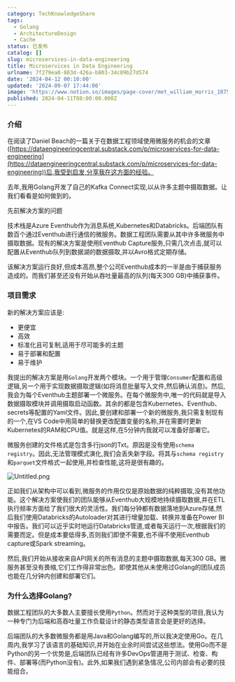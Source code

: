 ```yaml
---
category: TechKnowledgeShare
tags:
  - Golang
  - ArchitectureDesign
  - Cache
status: 已发布
catalog: []
slug: microservices-in-data-engineering
title: Microservices in Data Engineering
urlname: 7f279ea0-883d-426a-b803-34c09b27d574
date: '2024-04-12 00:10:00'
updated: '2024-09-07 17:44:00'
image: 'https://www.notion.so/images/page-cover/met_william_morris_1875.jpg'
published: 2024-04-11T08:00:00.000Z
---
```


### 介绍


在阅读了Daniel Beach的一篇关于在数据工程领域使用微服务的机会的文章([https://dataengineeringcentral.substack.com/p/microservices-for-data-engineering](https://dataengineeringcentral.substack.com/p/microservices-for-data-engineering))后,我受到启发,分享我在这方面的经验。


去年,我用Golang开发了自己的Kafka Connect实现,以从许多主题中摄取数据。让我们看看是如何做到的。


先前解决方案的问题


技术栈是Azure Eventhub作为消息系统,Kubernetes和Databricks。后端团队有数百个通过Eventhub进行通信的微服务。数据工程团队需要从其中许多微服务中摄取数据。现有的解决方案是使用Eventhub Capture服务,只需几次点击,就可以配置从Eventhub队列到数据湖的数据摄取,并以Avro格式定期存储。


该解决方案运行良好,但成本高昂,整个公司Eventhub成本的一半是由于捕获服务造成的。而我们甚至还没有开始从吞吐量最高的队列(每天300 GB)中捕获事件。


### 项目需求


新的解决方案应该是:

- 更便宜
- 高效
- 标准化且可复制,适用于尽可能多的主题
- 易于部署和配置
- 易于维护

我提出的解决方案是用`Golang`开发两个模块。一个用于管理`Consumer`配置和高级逻辑,另一个用于实现数据摄取逻辑(如将消息批量写入文件,然后确认消息)。然后,我会为每个Eventhub主题部署一个微服务。在每个微服务中,唯一的代码就是导入数据摄取模块并调用摄取启动函数。其余的都是包含Kubernetes、Eventhub、secrets等配置的Yaml文件。因此,要创建和部署一个新的微服务,我只需复制现有的一个,在VS Code中用简单的替换更改配置变量的名称,并在需要时更新Kubernetes的RAM和CPU值。就是这样,在5分钟内我就可以准备好部署它。


微服务创建的文件格式是包含多行json的Txt。原因是没有使用`schema registry`。因此,无法管理模式演化,我们会丢失新字段。将其与`schema registry`和`parquet`文件格式一起使用,并检查性能,这将是很有趣的。


![Untitled.png](https://prod-files-secure.s3.us-west-2.amazonaws.com/5d24fe63-e567-4804-86f9-9fdc62e13082/4e0f8d5d-b295-4408-9363-660688d511a9/Untitled.png?X-Amz-Algorithm=AWS4-HMAC-SHA256&X-Amz-Content-Sha256=UNSIGNED-PAYLOAD&X-Amz-Credential=ASIAZI2LB4665PJ3CSZL%2F20250418%2Fus-west-2%2Fs3%2Faws4_request&X-Amz-Date=20250418T213424Z&X-Amz-Expires=3600&X-Amz-Security-Token=IQoJb3JpZ2luX2VjEPX%2F%2F%2F%2F%2F%2F%2F%2F%2F%2FwEaCXVzLXdlc3QtMiJIMEYCIQD7revToOiQOrmj7H7vJPjn6Wp2aDaa3eo3tsCaPUf8NQIhAO%2BWH2CJne51KBk9pDUaZEpEShyj55RbVuDtiRhJvAfGKv8DCH4QABoMNjM3NDIzMTgzODA1IgwATej%2BlY3c3lN4sj4q3ANDLQ192jEaCbZjG047iW9nEYMWT94OZOSY7rPT%2B7gEZB%2F0Fuu1uYEHmLsrg9HSoldiOGWGH%2FUWYxWLQqyLZe5y9dAzriOe8f54V1pWK32iXz88sNaO45QJZgQizwg7ml6cukexkx2LlQpZ%2FGQs9NKhliz1IELla3qnvgIe10ZjGgCxBDYi2njxCuEMowMI0hYmlX7eUAW8qZazwValvLxI9bieKgTj1%2B901BggZrIKukG62d%2BM4AaY%2BHAmrDK6H1fH0fcS%2B2Lv%2BCVbdF2DOTFfv9NhKAkB54n6jG%2B74%2FZ9pFNEmoC3s7G5BUtJ5%2FO5Qvz3t8n3LU9fYk0dSybHhXHVEvFdsRa3BUJXhrvQH%2Fd2cc%2FhxqSpYX4LFEt4EC%2BPpb1NZp3Mjkbwqt3Pg3rno%2Bwhw7fmEBKrz04Hg1Oouno8T1bZH8UxHEXXk9r3T1agqjPzFQkt7edRqW8dFQuwjAjre5L%2Bq10QyV%2FglZdF28gkuf0QZGdk5PaiA%2BkQpaKnbTqOc9ptHERFc5Gc8TjpGKONMAqhPO1ybqKNikfzhy9np%2FYptuCb3MerLzfOEN1IJ7AFtmPhSk41QzF8ouvrzx3JDGNihP7ZpriivhUqpC%2BEVX0N0MS9mfhj9yvqfTDl%2FIrABjqkAXDD%2BQF6vrArP%2BJz9MR80eKWIj8%2B9SBIT2oJPS4VRzXAktSafUos5ysbUSE8NMdhQfunb%2FrHlTW%2BG6DYhlW3m%2BTPcD2%2BkZCx8f8WJNKPce72Z%2FSV2X4KgV7sUO8p0LsgtFONCYla5ycmcJ%2FceVg%2FoHIxLq%2FM23biPxGpn2Frgk7X3d1T77EqkMlMhx5ud%2BqZ8%2Bwhz%2BHBQG89KijMatdhSTvxS%2FdU&X-Amz-Signature=fd727ec7d80da8bf2492149325ff1b1f38178b8cb186f2698903fb2591a38602&X-Amz-SignedHeaders=host&x-id=GetObject)


正如我们从架构中可以看到,微服务的作用仅仅是原始数据的纯粹摄取,没有其他功能。这个解决方案使我们的团队能够从Eventhub大规模地持续摄取数据,并在ETL执行频率方面给了我们很大的灵活性。我们每分钟都有数据落地到Azure存储,然后我们使用Databricks的Autoloader对其进行增量加载、转换并准备在Power BI中报告。我们可以近乎实时地运行Databricks管道,或者每天运行一次,根据我们的需要而定。但是成本要低得多,否则我们即使不需要,也不得不使用Eventhub capture或Spark streaming。


然后,我们开始从接收来自API网关的所有消息的主题中摄取数据,每天300 GB。微服务甚至没有畏缩,它们工作得非常出色。即使其他从未使用过Golang的团队成员也能在几分钟内创建和部署它们。


### 为什么选择Golang?


数据工程团队的大多数人主要擅长使用`Python`。然而对于这种类型的项目,我认为一种专门为后端和高吞吐量工作负载设计的静态类型语言会是更好的选择。


后端团队的大多数微服务都是用Java和Golang编写的,所以我决定使用Go。在几周内,我学习了该语言的基础知识,并开始在业余时间尝试这些想法。使用Go而不是Python的另一个优势是,后端团队已经有许多DevOps管道用于测试、检查、构件、部署等(而Python没有)。此外,如果我们遇到紧急情况,公司内部会有必要的技能组合。

